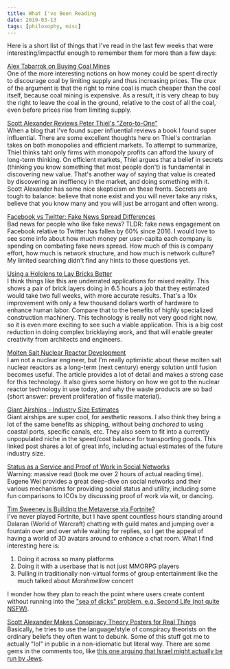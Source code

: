 ```yaml
---
title: What I've Been Reading
date: 2019-03-13
tags: [philosophy, misc]
---
```


Here is a short list of things that I've read in the last few weeks that
were interesting/impactful enough to remember them for more than a few days:

[Alex Tabarrok on Buying Coal Mines](https://marginalrevolution.com/marginalrevolution/2019/02/buy-or-rent-coal-the-coasean-climate-change-policy.html)
<br>
One of the more interesting notions on how money could be spent directly to
discourage coal by limiting supply and thus increasing prices.
The crux of the argument is that the right to mine coal is much cheaper
than the coal itself, because coal mining is expensive. As a result, it is
very cheap to buy the right to leave the coal in the ground, relative to
the cost of all the coal, even before prices rise from limiting supply.

[Scott Alexander Reviews Peter Thiel's "Zero-to-One"](https://slatestarcodex.com/2019/01/31/book-review-zero-to-one/)
<br>
When a blog that I've found super influential reviews a book I found super influential.
There are some excellent thoughts here on Thiel's contrarian takes on both
monopolies and efficient markets. To attempt to summarize, Thiel
thinks taht only firms with monopoly profits can afford the luxury of
long-term thinking. On efficient markets, Thiel argues that a belief in
secrets (thinking you know something that most people don't) is fundamental
in discovering new value. That's another way of saying that value is
created by discovering an ineffiency in the market, and doing something
with it. Scott Alexander has some nice skepticism on these fronts.
Secrets are tough to balance: believe that none exist and you will never
take any risks, believe that you know many and you will just be arrogant and
often wrong.

[Facebook vs Twitter: Fake News Spread Differences](https://marginalrevolution.com/marginalrevolution/2019/02/engagement-with-fake-news-on-facebook-is-declining.html)
<br>
Bad news for people who like fake news? TLDR: fake news engagement on Facebook
relative to Twitter has fallen by 60% since 2016. I would love to see some info about how much
money per user-capita each company is spending on combating fake news spread. How
much of this is company effort, how much is network structure, and how much is
network culture? My limited searching didn't find any hints to these questions yet.

[Using a Hololens to Lay Bricks Better](https://www.archdaily.com/908618/this-is-how-a-complex-brick-wall-is-built-using-augmented-reality)
<br>
I think things like this are underrated applications for mixed reality. This shows
a pair of brick layers doing in 6.5 hours a job that they estimated would take
two full weeks, with more accurate results. That's a 10x improvement with only
a few thousand dollars worth of hardware to enhance human labor. Compare that
to the benefits of highly specialized construction machinery.
This technology is really not very good right now, so it is even more exciting
to see such a viable application.
This is a big cost reduction in doing complex bricklaying work, and
that will enable greater creativity from architects and engineers.

[Molten Salt Nuclear Reactor Development](https://www.knowablemagazine.org/article/technology/2019/nuclear-goes-retro-much-greener-outlook)
<br>
I am not a nuclear engineer, but I'm really optimistic about these molten salt
nuclear reactors as a long-term (next century) energy solution until fusion becomes useful.
The article provides a lot of detail and makes a strong case for this technology.
It also gives some history on how we got to the nuclear reactor technology in use
today, and why the waste products are so bad (short answer: prevent proliferation
of fissile material).

[Giant Airships - Industry Size Estimates](https://www.roadlessrevolution.com/2019/02/why-giant-airships-could-be-trillion.html?m=1)
<br>
Giant airships are super cool, for aesthetic reasons. I also think they bring a
lot of the same benefits as shipping, without being _anchored_ to using
coastal ports, specific canals, etc. They also seem to fit into a currently
unpopulated niche in the speed/cost balance for transporting goods.
This linked post shares a lot of great info, including actual estimates
of the future industry size.

[Status as a Service and Proof of Work in Social Networks](https://www.eugenewei.com/blog/2019/2/19/status-as-a-service)
<br>
Warning: massive read (took me over 2 hours of actual reading time).
Eugene Wei provides a great deep-dive on social networks and their various
mechanisms for providing social status and utility, including some fun
comparisons to ICOs by discussing proof of work via wit, or dancing.

[Tim Sweeney is Building the Metaverse via Fortnite?](https://redef.com/original/fortnite-is-the-future-but-probably-not-for-the-reasons-you-think)
<br>
I've never played Fortnite, but I have spent countless hours standing around
Dalaran (World of Warcraft) chatting with guild mates and jumping over a fountain
over and over while waiting for replies, so I get the appeal of having a world
of 3D avatars around to enhance a chat room. What I find interesting here is:

1. Doing it across so many platforms
2. Doing it with a userbase that is not just MMORPG players
3. Pulling in traditionally non-virtual forms of group entertainment like the
much talked about _Marshmellow_ concert

I wonder how they plan to reach the point where users create content without
running into the ["sea of dicks" problem, e.g. Second Life (not quite NSFW)](http://digg.com/2018/second-life-in-2018).

[Scott Alexander Makes Conspiracy Theory Posters for Real Things](https://slatestarcodex.com/2019/03/04/prospiracy-theories/)
<br>
Basically, he tries to use the language/style of conspiracy theorists on
the ordinary beliefs they often want to debunk. Some of this stuff got me
to actually "lol" in public in a non-idiomatic but literal way.
There are some gems in the comments too, like [this one arguing that Israel
might actually be run by Jews](https://imgur.com/gallery/pWyXCZl).


